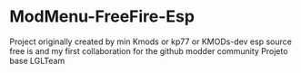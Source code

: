 # ModMenu-FreeFire-Esp
Project originally created by min Kmods or kp77 or KMODs-dev esp source free is and my first collaboration for the github modder community
Projeto base LGLTeam

